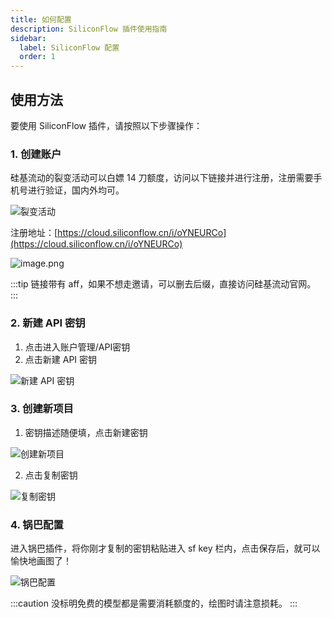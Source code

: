 ```yaml
---
title: 如何配置
description: SiliconFlow 插件使用指南
sidebar:
  label: SiliconFlow 配置
  order: 1
---
```


## 使用方法

要使用 SiliconFlow 插件，请按照以下步骤操作：

### 1. 创建账户

硅基流动的裂变活动可以白嫖 14 刀额度，访问以下链接并进行注册，注册需要手机号进行验证，国内外均可。

![裂变活动](https://image.ulaara.xyz/file/1728561013949_image.png)

注册地址：[https://cloud.siliconflow.cn/i/oYNEURCo](https://cloud.siliconflow.cn/i/oYNEURCo)

![image.png](https://image.ulaara.xyz/file/1728570306456_image.png)

:::tip
链接带有 aff，如果不想走邀请，可以删去后缀，直接访问硅基流动官网。
:::

### 2. 新建 API 密钥

1. 点击进入账户管理/API密钥
2. 点击新建 API 密钥

![新建 API 密钥](https://image.ulaara.xyz/file/1728561553792_image.png)

### 3. 创建新项目

1. 密钥描述随便填，点击新建密钥

![创建新项目](https://image.ulaara.xyz/file/1728561747761_image.png)

2. 点击复制密钥

![复制密钥](https://image.ulaara.xyz/file/1728561793285_image.png)

### 4. 锅巴配置

进入锅巴插件，将你刚才复制的密钥粘贴进入 sf key 栏内，点击保存后，就可以愉快地画图了！

![锅巴配置](https://image.ulaara.xyz/file/1728561970620_image.png)

:::caution
没标明免费的模型都是需要消耗额度的，绘图时请注意损耗。
:::
